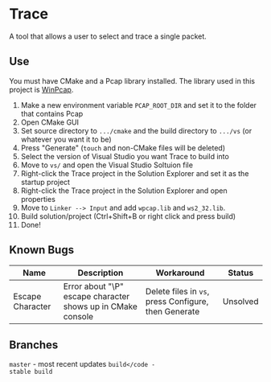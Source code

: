 # Trace
A tool that allows a user to select and trace a single packet.

## Use
You must have CMake and a Pcap library installed. The library used in this project is [WinPcap](https://www.winpcap.org/).
<ol>
  <li>Make a new environment variable <code>PCAP_ROOT_DIR</code> and set it to the folder that contains Pcap</li>
  <li>Open CMake GUI</li>
  <li>Set source directory to <code>.../cmake</code> and the build directory to <code>.../vs</code> (or whatever you want it to be)</li>
  <li>Press "Generate" (<code>touch</code> and non-CMake files will be deleted)</li>
  <li>Select the version of Visual Studio you want Trace to build into</li>
  <li>Move to <code>vs/</code> and open the Visual Studio Soltuion file</li>
  <li>Right-click the Trace project in the Solution Explorer and set it as the startup project</li>
  <li>Right-click the Trace project in the Solution Explorer and open properties</li>
  <li>Move to <code>Linker --> Input</code> and add <code>wpcap.lib</code> and <code>ws2_32.lib</code>.
  <li>Build solution/project (Ctrl+Shift+B or right click and press build)</li>
  <li>Done!</li>
</ol>

## Known Bugs
Name | Description | Workaround | Status
--- | --- | --- | ---
Escape Character | Error about "\P" escape character shows up in CMake console | Delete files in <code>vs</code>, press Configure, then Generate | Unsolved


## Branches
<code>master</code> - most recent updates
<code>build</code - stable build
